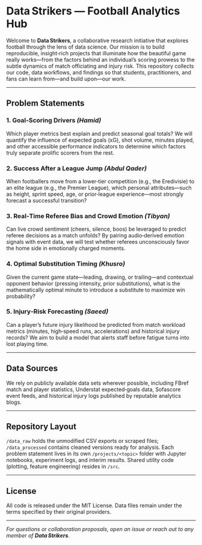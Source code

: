 # Data Strikers — Football Analytics Hub

Welcome to **Data Strikers**, a collaborative research initiative that explores
football through the lens of data science. Our mission is to build reproducible,
insight‑rich projects that illuminate how the beautiful game really works—from
the factors behind an individual’s scoring prowess to the subtle dynamics of
match officiating and injury risk. This repository collects our code, data
workflows, and findings so that students, practitioners, and fans can learn
from—and build upon—our work.

---

## Problem Statements

### 1. Goal‑Scoring Drivers *(Hamid)*

Which player metrics best explain and predict seasonal goal totals? We will
quantify the influence of expected goals (xG), shot volume, minutes played, and
other accessible performance indicators to determine which factors truly separate
prolific scorers from the rest.

### 2. Success After a League Jump *(Abdul Qader)*

When footballers move from a lower‑tier competition (e.g., the Eredivisie) to an
elite league (e.g., the Premier League), which personal attributes—such as height,
sprint speed, age, or prior‑league experience—most strongly forecast
a successful transition?

### 3. Real‑Time Referee Bias and Crowd Emotion *(Tibyan)*

Can live crowd sentiment (cheers, silence, boos) be leveraged to predict referee
decisions as a match unfolds? By pairing audio‑derived emotion signals with event
data, we will test whether referees unconsciously favor the home side in
emotionally charged moments.

### 4. Optimal Substitution Timing *(Khusro)*

Given the current game state—leading, drawing, or trailing—and contextual opponent
behavior (pressing intensity, prior substitutions), what is the mathematically
optimal minute to introduce a substitute to maximize win probability?

### 5. Injury‑Risk Forecasting *(Saeed)*

Can a player’s future injury likelihood be predicted from match workload metrics
(minutes, high‑speed runs, accelerations) and historical injury records? We aim
to build a model that alerts staff before fatigue turns into lost playing time.

---

## Data Sources

We rely on publicly available data sets wherever possible, including FBref match
and player statistics, Understat expected‑goals data, Sofascore event feeds,
and historical injury logs published by reputable analytics blogs.

---

## Repository Layout

`/data_raw` holds the unmodified CSV exports or scraped files;
`/data_processed` contains cleaned versions ready for analysis.
Each problem statement lives in its own `/projects/<topic>` folder with Jupyter
notebooks, experiment logs, and interim results. Shared utility code (plotting,
feature engineering) resides in `/src`.

---

## License

All code is released under the MIT License. Data files remain under the terms
specified by their original providers.

---

*For questions or collaboration proposals, open an issue or reach out to any
member of **Data Strikers**.*
